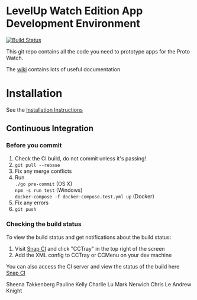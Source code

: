 # LevelUp Watch Edition App Development Environment

[![Build Status](https://snap-ci.com/twlevelup/watch_edition/branch/master/build_image)](https://snap-ci.com/twlevelup/watch_edition/branch/master)

This git repo contains all the code you need to prototype apps for the Proto Watch.

The [wiki](https://github.com/twlevelup/watch_edition/wiki) contains lots of useful documentation

# Installation

See the [Installation Instructions](https://github.com/twlevelup/watch_edition/wiki/Installation)

## Continuous Integration

### Before you commit

1. Check the CI build, do not commit unless it's passing!
2. ```git pull --rebase```
3. Fix any merge conflicts
4. Run  
```./go pre-commit``` (OS X)  
```npm -s run test``` (Windows)  
```docker-compose -f docker-compose.test.yml up``` (Docker)
5. Fix any errors
6. ```git push```


### Checking the build status

To view the build status and get notifications about the build status:

1. Visit [Snap CI](https://snap-ci.com/twlevelup/syd_2016s2_watch_orange/branch/master/cctray.xml) and click "CCTray" in the top right of the screen
2. Add the XML config to CCTray or CCMenu on your dev machine

You can also access the CI server and view the status of the build here [Snap CI](https://snap-ci.com/twlevelup/syd_2016s2_watch_orange/branch/master)

Sheena Takkenberg
Pauline Kelly
Charlie Lu
Mark Nerwich
Chris Le
Andrew Knight
